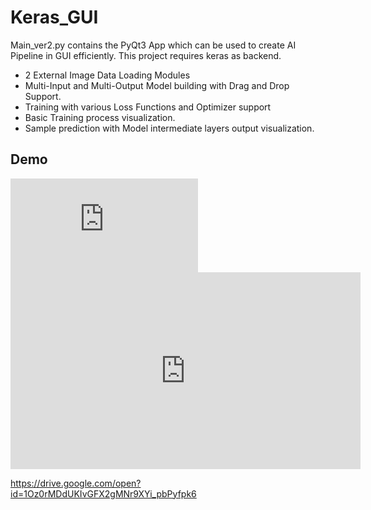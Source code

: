 # Keras_GUI
Main_ver2.py contains the PyQt3 App which can be used to create AI Pipeline in GUI efficiently.
This project requires keras as backend.
* 2 External Image Data Loading Modules
* Multi-Input and Multi-Output Model building with Drag and Drop Support. 
* Training with various Loss Functions and Optimizer support
* Basic Training process visualization.
* Sample prediction with Model intermediate layers output visualization.

## Demo
<div class="video-container">
    <iframe src="https://drive.google.com/open?id=1Oz0rMDdUKIvGFX2gMNr9XYi_pbPyfpk6" frameborder="0" allowfullscreen> 
    </iframe>
</div>
<iframe width="560" height="315" src="https://drive.google.com/open?id=1Oz0rMDdUKIvGFX2gMNr9XYi_pbPyfpk6" frameborder="0"  allow="accelerometer; autoplay; encrypted-media; gyroscope; picture-in-picture" allowfullscreen></iframe>

https://drive.google.com/open?id=1Oz0rMDdUKIvGFX2gMNr9XYi_pbPyfpk6
